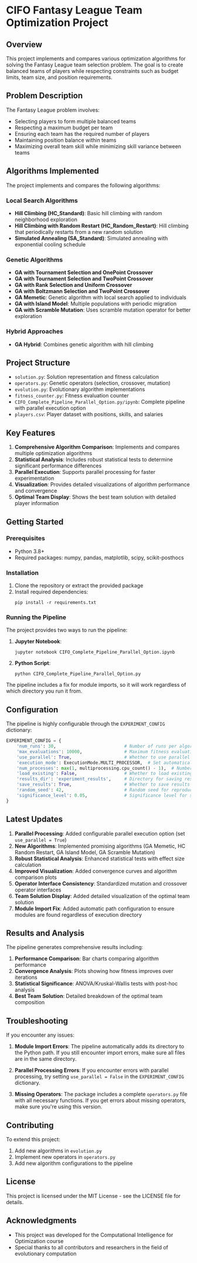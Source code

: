 # CIFO Fantasy League Team Optimization Project

## Overview

This project implements and compares various optimization algorithms for solving the Fantasy League team selection problem. The goal is to create balanced teams of players while respecting constraints such as budget limits, team size, and position requirements.

## Problem Description

The Fantasy League problem involves:
- Selecting players to form multiple balanced teams
- Respecting a maximum budget per team
- Ensuring each team has the required number of players
- Maintaining position balance within teams
- Maximizing overall team skill while minimizing skill variance between teams

## Algorithms Implemented

The project implements and compares the following algorithms:

### Local Search Algorithms
- **Hill Climbing (HC_Standard)**: Basic hill climbing with random neighborhood exploration
- **Hill Climbing with Random Restart (HC_Random_Restart)**: Hill climbing that periodically restarts from a new random solution
- **Simulated Annealing (SA_Standard)**: Simulated annealing with exponential cooling schedule

### Genetic Algorithms
- **GA with Tournament Selection and OnePoint Crossover**
- **GA with Tournament Selection and TwoPoint Crossover**
- **GA with Rank Selection and Uniform Crossover**
- **GA with Boltzmann Selection and TwoPoint Crossover**
- **GA Memetic**: Genetic algorithm with local search applied to individuals
- **GA with Island Model**: Multiple populations with periodic migration
- **GA with Scramble Mutation**: Uses scramble mutation operator for better exploration

### Hybrid Approaches
- **GA Hybrid**: Combines genetic algorithm with hill climbing

## Project Structure

- `solution.py`: Solution representation and fitness calculation
- `operators.py`: Genetic operators (selection, crossover, mutation)
- `evolution.py`: Evolutionary algorithm implementations
- `fitness_counter.py`: Fitness evaluation counter
- `CIFO_Complete_Pipeline_Parallel_Option.py/ipynb`: Complete pipeline with parallel execution option
- `players.csv`: Player dataset with positions, skills, and salaries

## Key Features

1. **Comprehensive Algorithm Comparison**: Implements and compares multiple optimization algorithms
2. **Statistical Analysis**: Includes robust statistical tests to determine significant performance differences
3. **Parallel Execution**: Supports parallel processing for faster experimentation
4. **Visualization**: Provides detailed visualizations of algorithm performance and convergence
5. **Optimal Team Display**: Shows the best team solution with detailed player information

## Getting Started

### Prerequisites

- Python 3.8+
- Required packages: numpy, pandas, matplotlib, scipy, scikit-posthocs

### Installation

1. Clone the repository or extract the provided package
2. Install required dependencies:
   ```
   pip install -r requirements.txt
   ```

### Running the Pipeline

The project provides two ways to run the pipeline:

1. **Jupyter Notebook**:
   ```
   jupyter notebook CIFO_Complete_Pipeline_Parallel_Option.ipynb
   ```

2. **Python Script**:
   ```
   python CIFO_Complete_Pipeline_Parallel_Option.py
   ```

The pipeline includes a fix for module imports, so it will work regardless of which directory you run it from.

## Configuration

The pipeline is highly configurable through the `EXPERIMENT_CONFIG` dictionary:

```python
EXPERIMENT_CONFIG = {
    'num_runs': 30,                          # Number of runs per algorithm
    'max_evaluations': 10000,                # Maximum fitness evaluations per run
    'use_parallel': True,                    # Whether to use parallel processing
    'execution_mode': ExecutionMode.MULTI_PROCESSOR,  # Set automatically based on use_parallel
    'num_processes': max(1, multiprocessing.cpu_count() - 1),  # Number of parallel processes
    'load_existing': False,                  # Whether to load existing results
    'results_dir': 'experiment_results',     # Directory for saving results
    'save_results': True,                    # Whether to save results
    'random_seed': 42,                       # Random seed for reproducibility
    'significance_level': 0.05,              # Significance level for statistical tests
}
```

## Latest Updates

1. **Parallel Processing**: Added configurable parallel execution option (set `use_parallel = True`)
2. **New Algorithms**: Implemented promising algorithms (GA Memetic, HC Random Restart, GA Island Model, GA Scramble Mutation)
3. **Robust Statistical Analysis**: Enhanced statistical tests with effect size calculation
4. **Improved Visualization**: Added convergence curves and algorithm comparison plots
5. **Operator Interface Consistency**: Standardized mutation and crossover operator interfaces
6. **Team Solution Display**: Added detailed visualization of the optimal team solution
7. **Module Import Fix**: Added automatic path configuration to ensure modules are found regardless of execution directory

## Results and Analysis

The pipeline generates comprehensive results including:

1. **Performance Comparison**: Bar charts comparing algorithm performance
2. **Convergence Analysis**: Plots showing how fitness improves over iterations
3. **Statistical Significance**: ANOVA/Kruskal-Wallis tests with post-hoc analysis
4. **Best Team Solution**: Detailed breakdown of the optimal team composition

## Troubleshooting

If you encounter any issues:

1. **Module Import Errors**: The pipeline automatically adds its directory to the Python path. If you still encounter import errors, make sure all files are in the same directory.

2. **Parallel Processing Errors**: If you encounter errors with parallel processing, try setting `use_parallel = False` in the `EXPERIMENT_CONFIG` dictionary.

3. **Missing Operators**: The package includes a complete `operators.py` file with all necessary functions. If you get errors about missing operators, make sure you're using this version.

## Contributing

To extend this project:

1. Add new algorithms in `evolution.py`
2. Implement new operators in `operators.py`
3. Add new algorithm configurations to the pipeline

## License

This project is licensed under the MIT License - see the LICENSE file for details.

## Acknowledgments

- This project was developed for the Computational Intelligence for Optimization course
- Special thanks to all contributors and researchers in the field of evolutionary computation
